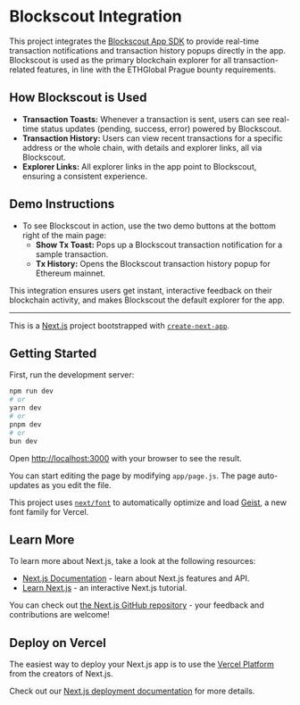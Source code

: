 # Blockscout Integration

This project integrates the [Blockscout App SDK](https://docs.blockscout.com/devs/blockscout-sdk) to provide real-time transaction notifications and transaction history popups directly in the app. Blockscout is used as the primary blockchain explorer for all transaction-related features, in line with the ETHGlobal Prague bounty requirements.

## How Blockscout is Used

- **Transaction Toasts:** Whenever a transaction is sent, users can see real-time status updates (pending, success, error) powered by Blockscout.
- **Transaction History:** Users can view recent transactions for a specific address or the whole chain, with details and explorer links, all via Blockscout.
- **Explorer Links:** All explorer links in the app point to Blockscout, ensuring a consistent experience.

## Demo Instructions

- To see Blockscout in action, use the two demo buttons at the bottom right of the main page:
  - **Show Tx Toast:** Pops up a Blockscout transaction notification for a sample transaction.
  - **Tx History:** Opens the Blockscout transaction history popup for Ethereum mainnet.

This integration ensures users get instant, interactive feedback on their blockchain activity, and makes Blockscout the default explorer for the app.

---

This is a [Next.js](https://nextjs.org) project bootstrapped with [`create-next-app`](https://github.com/vercel/next.js/tree/canary/packages/create-next-app).

## Getting Started

First, run the development server:

```bash
npm run dev
# or
yarn dev
# or
pnpm dev
# or
bun dev
```

Open [http://localhost:3000](http://localhost:3000) with your browser to see the result.

You can start editing the page by modifying `app/page.js`. The page auto-updates as you edit the file.

This project uses [`next/font`](https://nextjs.org/docs/app/building-your-application/optimizing/fonts) to automatically optimize and load [Geist](https://vercel.com/font), a new font family for Vercel.

## Learn More

To learn more about Next.js, take a look at the following resources:

- [Next.js Documentation](https://nextjs.org/docs) - learn about Next.js features and API.
- [Learn Next.js](https://nextjs.org/learn) - an interactive Next.js tutorial.

You can check out [the Next.js GitHub repository](https://github.com/vercel/next.js) - your feedback and contributions are welcome!

## Deploy on Vercel

The easiest way to deploy your Next.js app is to use the [Vercel Platform](https://vercel.com/new?utm_medium=default-template&filter=next.js&utm_source=create-next-app&utm_campaign=create-next-app-readme) from the creators of Next.js.

Check out our [Next.js deployment documentation](https://nextjs.org/docs/app/building-your-application/deploying) for more details.
